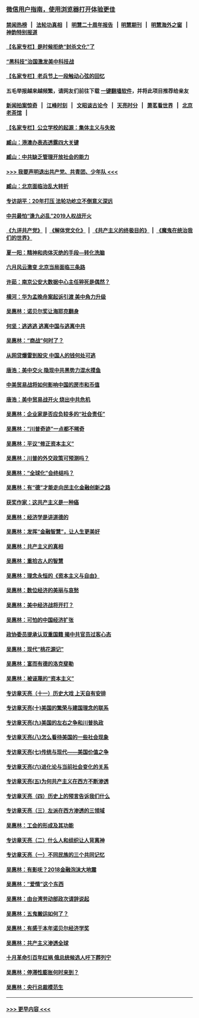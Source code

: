 ### [微信用户指南，使用浏览器打开体验更佳](https://github.com/gfw-breaker/banned-news1/blob/master/indexes/wechat-guide.md?t=0)
#### [禁闻热榜](热点新闻.md?t=0)  &nbsp;&nbsp;|&nbsp;&nbsp; [法轮功真相](https://github.com/gfw-breaker/truth/blob/master/README.md?t=0) &nbsp;&nbsp;|&nbsp;&nbsp; [明慧二十周年报告](https://github.com/gfw-breaker/mh-reports/blob/master/README.md?t=0) &nbsp;&nbsp;|&nbsp;&nbsp;[明慧期刊](https://github.com/gfw-breaker/mh-qikan) &nbsp;&nbsp;|&nbsp;&nbsp; [明慧海外之窗](https://github.com/gfw-breaker/mh-news/blob/master/README.md?t=0) &nbsp;&nbsp;|&nbsp;&nbsp; [神韵特别报道](https://github.com/gfw-breaker/mh-news/blob/master/shenyun.md?t=0)
#### [【名家专栏】是时候拒绝“封杀文化”了](../pages/nsc423/n11814093.md?t=02091102) 
#### [“黑科技”治国激发美中科技战](../pages/nsc423/n11638056.md?t=02091102) 
#### [【名家专栏】老兵节上一段触动心弦的回忆](../pages/nsc423/n11646016.md?t=02091102) 
#### 五毛举报越来越频繁，请网友们前往下载 [一键翻墙软件](https://github.com/gfw-breaker/ssr-accounts)，并将此项目推荐给亲友
#### [新闻拍案惊奇](https://github.com/gfw-breaker/banned-news1/blob/master/pages/link4.md) &nbsp;&nbsp;|&nbsp;&nbsp; [江峰时刻](https://github.com/gfw-breaker/banned-news1/blob/master/pages/link4.md) &nbsp;&nbsp;|&nbsp;&nbsp; [文昭谈古论今](https://github.com/gfw-breaker/banned-news1/blob/master/pages/link4.md) &nbsp;&nbsp;|&nbsp;&nbsp; [天亮时分](https://github.com/gfw-breaker/banned-news1/blob/master/pages/link4.md) &nbsp;&nbsp;|&nbsp;&nbsp; [萧茗看世界](https://github.com/gfw-breaker/banned-news1/blob/master/pages/link4.md) &nbsp;&nbsp;|&nbsp;&nbsp; [北京老茶馆](https://github.com/gfw-breaker/banned-news1/blob/master/pages/link4.md) &nbsp;&nbsp;|&nbsp;&nbsp; 
#### [【名家专栏】公立学校的起源：集体主义与失败](../pages/nsc423/n11601833.md?t=02091102) 
#### [臧山：港澳办表态透露四大关键](../pages/nsc423/n11421628.md?t=02091102) 
#### [臧山：中共缺乏管理开放社会的能力](../pages/nsc423/n11407457.md?t=02091102) 
#### [>>> 我要声明退出共产党、共青团、少年队 <<<](https://github.com/begood0513/goodnews/blob/master/quit/letter.md) 
#### [臧山：北京面临治乱大转折](../pages/nsc423/n11406895.md?t=02091102) 
#### [专访胡平：20年打压 法轮功屹立不倒意义深远](../pages/nsc423/n11398800.md?t=02091102) 
#### [中共最怕“逢九必乱”2019人权战开火](../pages/nsc423/n11385248.md?t=02091102) 
#### [《九评共产党》](https://github.com/begood0513/9ping.md/blob/master/README.md) &nbsp;|&nbsp; [《解体党文化》](../../../../jtdwh.md/blob/master/README.md)  &nbsp;|&nbsp; [《共产主义的终极目的》](../../../../gczydzjmd.md/blob/master/README.md) &nbsp;|&nbsp; [《魔鬼在统治我们的世界》](../../../../mgztzwmdsj.md/blob/master/README.md) 
#### [夏一阳：精神和肉体灭绝的手段—转化洗脑](../pages/nsc423/n11368250.md?t=02091102) 
#### [六月风云激变 北京当局面临三条路](../pages/nsc423/n11313668.md?t=02091102) 
#### [许茹：南京公安大数据中心主任猝死是偶然？](../pages/nsc423/n11064744.md?t=02091102) 
#### [横河：华为孟晚舟案起诉引渡 美中角力升级](../pages/nsc423/n11027230.md?t=02091102) 
#### [吴惠林：诺贝尔奖让海耶克翻身](../pages/nsc423/n10890049.md?t=02091102) 
#### [何坚：逃逃逃 逃离中国与逃离中共](../pages/nsc423/n10592891.md?t=02091102) 
#### [吴惠林：“商战”何时了？](../pages/nsc423/n10573558.md?t=02091102) 
#### [从网贷爆雷到股灾 中国人的钱何处可逃](../pages/nsc423/n10572800.md?t=02091102) 
#### [唐浩：美中交火 隐现中共黑势力混水摸鱼](../pages/nsc423/n10544040.md?t=02091102) 
#### [中美贸易战将如何影响中国的房市和币值](../pages/nsc423/n10543697.md?t=02091102) 
#### [唐浩：美中贸易战开火 烧出中共危机](../pages/nsc423/n10540126.md?t=02091102) 
#### [吴惠林：企业家是否应负较多的“社会责任”](../pages/nsc423/n10535022.md?t=02091102) 
#### [吴惠林：“川普奇迹”一点都不稀奇](../pages/nsc423/n10512808.md?t=02091102) 
#### [吴惠林：平议“修正资本主义”](../pages/nsc423/n10495724.md?t=02091102) 
#### [吴惠林：川普的外交政策可预测吗？](../pages/nsc423/n10462387.md?t=02091102) 
#### [吴惠林：“全球化”会终结吗？](../pages/nsc423/n10452838.md?t=02091102) 
#### [吴惠林：有“德”才能走向民主化金融创新之路](../pages/nsc423/n10432292.md?t=02091102) 
#### [获奖作家：这共产主义是一种癌](../pages/nsc423/n10431541.md?t=02091102) 
#### [吴惠林：经济学是讲道德的](../pages/nsc423/n10398014.md?t=02091102) 
#### [吴惠林：发挥“金融智慧”，让人生更美好](../pages/nsc423/n10375019.md?t=02091102) 
#### [吴惠林：共产主义的真相](../pages/nsc423/n10351394.md?t=02091102) 
#### [吴惠林：重拾古人的智慧](../pages/nsc423/n10337691.md?t=02091102) 
#### [吴惠林：理念永恒的《资本主义与自由》](../pages/nsc423/n10316274.md?t=02091102) 
#### [吴惠林：数位经济的美丽与哀愁](../pages/nsc423/n10292946.md?t=02091102) 
#### [吴惠林：美中经济战将开打？](../pages/nsc423/n10258825.md?t=02091102) 
#### [吴惠林：可怕的中国经济扩张](../pages/nsc423/n10219147.md?t=02091102) 
#### [政协委员提承认双重国籍 揭中共官员过客心态](../pages/nsc423/n10208809.md?t=02091102) 
#### [吴惠林：现代“桃花源记”](../pages/nsc423/n10185234.md?t=02091102) 
#### [吴惠林：富而有德的洛克斐勒](../pages/nsc423/n10142264.md?t=02091102) 
#### [吴惠林：被诬蔑的“资本主义”](../pages/nsc423/n10124816.md?t=02091102) 
#### [专访章天亮（十一）历史大戏 上天自有安排](../pages/nsc423/n10094905.md?t=02091102) 
#### [专访章天亮(十)美国的繁荣与建国理念的联系](../pages/nsc423/n10094899.md?t=02091102) 
#### [专访章天亮(九)美国的左右之争和川普执政](../pages/nsc423/n10094889.md?t=02091102) 
#### [专访章天亮(八)怎么看待美国的一些社会现象](../pages/nsc423/n10094857.md?t=02091102) 
#### [专访章天亮(七)传统与现代——美国价值之争](../pages/nsc423/n10093140.md?t=02091102) 
#### [专访章天亮(六)进化论与当前社会变化的关系](../pages/nsc423/n10092036.md?t=02091102) 
#### [专访章天亮(五)为何共产主义在西方不断渗透](../pages/nsc423/n10083620.md?t=02091102) 
#### [专访章天亮（四）历史上的预言告诉我们什么](../pages/nsc423/n10083606.md?t=02091102) 
#### [专访章天亮（三）左派在西方渗透的三领域](../pages/nsc423/n10081115.md?t=02091102) 
#### [吴惠林：工会的形成及其功能](../pages/nsc423/n10080633.md?t=02091102) 
#### [专访章天亮（二）什么人和组织让人背离神](../pages/nsc423/n10076637.md?t=02091102) 
#### [专访章天亮（一）不同民族的三个共同记忆](../pages/nsc423/n10074188.md?t=02091102) 
#### [吴惠林：有影呒？2018金融泡沫大地震](../pages/nsc423/n10040534.md?t=02091102) 
#### [吴惠林：“爱情”这个东西](../pages/nsc423/n10019423.md?t=02091102) 
#### [吴惠林：由台湾劳动部政次请辞说起](../pages/nsc423/n9979679.md?t=02091102) 
#### [吴惠林：五鬼搬运如何了？](../pages/nsc423/n9925338.md?t=02091102) 
#### [吴惠林：有感于本年诺贝尔经济学奖](../pages/nsc423/n9871883.md?t=02091102) 
#### [吴惠林：共产主义渗透全球](../pages/nsc423/n9812748.md?t=02091102) 
#### [十月革命引百年红祸 俄总统候选人吁下葬列宁](../pages/nsc423/n9810182.md?t=02091102) 
#### [吴惠林：停滞性膨胀何时来到？](../pages/nsc423/n9764136.md?t=02091102) 
#### [吴惠林：央行总裁模范生](../pages/nsc423/n9728134.md?t=02091102) 

----
#### [ >>> 更早内容 <<< ](../indexes/nsc423-earlier.md)

